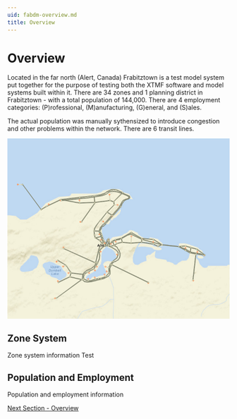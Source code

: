 ```yaml
---
uid: fabdm-overview.md
title: Overview
---
```


# Overview

Located in the far north (Alert, Canada) Frabitztown is a test model system put together for the purpose of testing both the XTMF software and model systems built within it. There are 34 zones and 1 planning district in Frabitztown - with a total population of 144,000. There are 4 employment categories: (P)rofessional, (M)anufacturing, (G)eneral, and (S)ales.

The actual population was manually sythensized to introduce congestion and other problems within the network. There are 6 transit lines.

![alt text](images/fabdm_network.png "FABDM - Network Model")

## Zone System

Zone system information Test

## Population and Employment

Population and employment information 

[Next Section - Overview](xref:fabdm-overview.md)